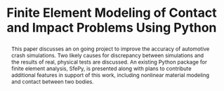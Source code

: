 ---
title: Finite Element Modeling of Contact and Impact Problems Using Python
abstract: >-
  This paper discusses an on going project to improve the accuracy of
  automotive crash simulations. Two likely causes for discrepancy
  between simulations and the results of real, physical tests are
  discussed. An existing Python package for finite element analysis,
  SfePy, is presented along with plans to contribute additional features
  in support of this work, including nonlinear material modeling and
  contact between two bodies.
---